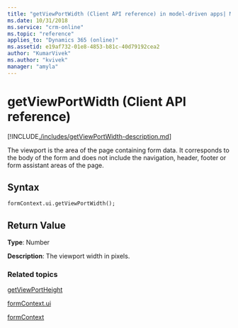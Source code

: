 ```yaml
---
title: "getViewPortWidth (Client API reference) in model-driven apps| MicrosoftDocs"
ms.date: 10/31/2018
ms.service: "crm-online"
ms.topic: "reference"
applies_to: "Dynamics 365 (online)"
ms.assetid: e19af732-01e8-4853-b81c-40d79192cea2
author: "KumarVivek"
ms.author: "kvivek"
manager: "amyla"
---
```

# getViewPortWidth (Client API reference)



[!INCLUDE[./includes/getViewPortWidth-description.md](./includes/getViewPortWidth-description.md)]

The viewport is the area of the page containing form data. It corresponds to the body of the form and does not include the navigation, header, footer or form assistant areas of the page.

## Syntax

`formContext.ui.getViewPortWidth();`

## Return Value

**Type**: Number

**Description**: The viewport width in pixels. 


### Related topics

[getViewPortHeight](getViewPortHeight.md)

[formContext.ui](../formContext-ui.md)

[formContext](../../clientapi-form-context.md)

